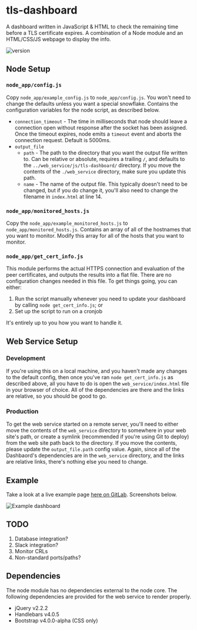 # tls-dashboard
A dashboard written in JavaScript &amp; HTML to check the remaining time before a TLS certificate expires. A combination of a Node module and an HTML/CSS/JS webpage to display the info. 

![version](https://img.shields.io/badge/version-1.2.0-brightgreen.svg?style=flat-square)

## Node Setup
### `node_app/config.js`
Copy `node_app/example_config.js` to `node_app/config.js`. You won't need to change the defaults unless you want a special snowflake. Contains the configuration variables for the node script, as described below.  

* `connection_timeout` - The time in milliseconds that node should leave a connection open without response after the socket has been assigned. Once the timeout expires, node emits a `timeout` event and aborts the connection request. Default is 5000ms.  
* `output_file`  
  * `path` - The path to the directory that you want the output file written to. Can be relative or absolute, requires a trailing `/`, and defaults to the `../web_service/js/tls-dashboard/` directory. If you move the contents of the `./web_service` directory, make sure you update this path.  
  * `name` - The name of the output file. This typically doesn't need to be changed, but if you do change it, you'll also need to change the filename in `index.html` at line 14.  


### `node_app/monitored_hosts.js`
Copy the `node_app/example_monitored_hosts.js` to `node_app/monitored_hosts.js`. Contains an array of all of the hostnames that you want to monitor. Modify this array for all of the hosts that you want to monitor.  

### `node_app/get_cert_info.js`
This module performs the actual HTTPS connection and evaluation of the peer certificates, and outputs the results into a flat file. There are no configuration changes needed in this file. To get things going, you can either:  

1. Run the script manually whenever you need to update your dashboard by calling `node get_cert_info.js`; or   
2. Set up the script to run on a cronjob

It's entirely up to you how you want to handle it. 

## Web Service Setup
### Development
If you're using this on a local machine, and you haven't made any changes to the default config, then once you've ran `node get_cert_info.js` as described above, all you have to do is open the `web_service/index.html` file in your browser of choice. All of the dependencies are there and the links are relative, so you should be good to go. 

### Production
To get the web service started on a remote server, you'll need to either move the contents of the `web_service` directory to somewhere in your web site's path, or create a symlink (recommended if you're using Git to deploy) from the web site path back to the directory. If you move the contents, please update the `output_file.path` config value. Again, since all of the Dashbaord's dependencies are in the `web_service` directory, and the links are relative links, there's nothing else you need to change.

## Example
Take a look at a live example page [here on GitLab][1]. Screenshots below. 

![Example dashboard](https://raw.githubusercontent.com/cmrunton/tls-dashboard/master/tls-dashboard.png)  

## TODO
1. Database integration?  
2. Slack integration?  
3. Monitor CRLs  
4. Non-standard ports/paths?

## Dependencies
The node module has no dependencies external to the node core. The following dependencies are provided for the web service to render properly.

* jQuery v2.2.2  
* Handlebars v4.0.5  
* Bootstrap v4.0.0-alpha (CSS only)  

[1]:https://pages.runtondev.com/tls-dashboard/demo/